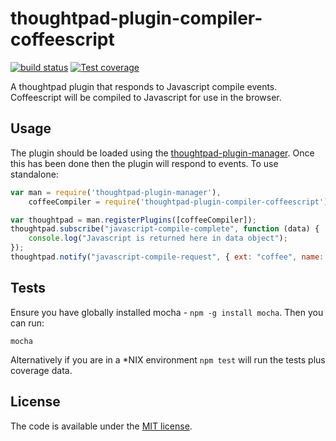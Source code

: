 thoughtpad-plugin-compiler-coffeescript
=======================================

[![build status][travis-image]][travis-url]
[![Test coverage][coveralls-image]][coveralls-url]

A thoughtpad plugin that responds to Javascript compile events. Coffeescript will be compiled to Javascript for use in the browser.

## Usage

The plugin should be loaded using the [thoughtpad-plugin-manager](https://github.com/thoughtpad/thoughtpad-plugin-manager). Once this has been done then the plugin will respond to events. To use standalone:

```JavaScript
var man = require('thoughtpad-plugin-manager'),
    coffeeCompiler = require('thoughtpad-plugin-compiler-coffeescript');

var thoughtpad = man.registerPlugins([coffeeCompiler]);
thoughtpad.subscribe("javascript-compile-complete", function (data) {
    console.log("Javascript is returned here in data object"); 
});
thoughtpad.notify("javascript-compile-request", { ext: "coffee", name: "name of the file", contents: "your coffee code here" });
```

## Tests

Ensure you have globally installed mocha - `npm -g install mocha`. Then you can run:

`mocha`

Alternatively if you are in a *NIX environment `npm test` will run the tests plus coverage data.

## License

The code is available under the [MIT license](http://deif.mit-license.org/).

[travis-image]: https://img.shields.io/travis/thoughtpad/thoughtpad-plugin-compiler-coffeescript/master.svg?style=flat-square
[travis-url]: https://travis-ci.org/thoughtpad/thoughtpad-plugin-compiler-coffeescript
[coveralls-image]: https://img.shields.io/coveralls/thoughtpad/thoughtpad-plugin-compiler-coffeescript/master.svg?style=flat-square
[coveralls-url]: https://coveralls.io/r/thoughtpad/thoughtpad-plugin-compiler-coffeescript?branch=master